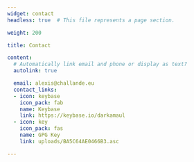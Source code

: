 ```yaml
---
widget: contact
headless: true  # This file represents a page section.

weight: 200

title: Contact

content:
  # Automatically link email and phone or display as text?
  autolink: true

  email: alexis@challande.eu
  contact_links:
  - icon: keybase
    icon_pack: fab
    name: Keybase
    link: https://keybase.io/darkamaul
  - icon: key
    icon_pack: fas
    name: GPG Key
    link: uploads/BA5C64AE0466B3.asc

---
```

